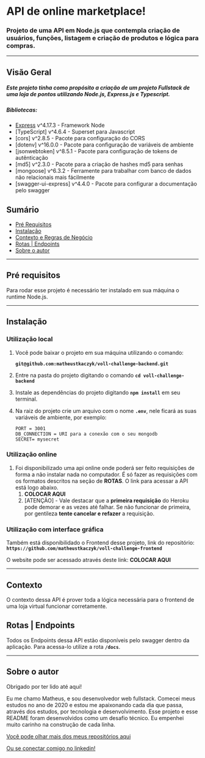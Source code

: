 # API de online marketplace!

### Projeto de uma API em Node.js que contempla criação de usuários, funções, listagem e criação de produtos e lógica para compras.

---

## Visão Geral

##### Este projeto tinha como propósito a criação de um projeto Fullstack de uma loja de pontos utilizando Node.js, Express.js e Typescript.

##### Bibliotecas:

- [Express](https://expressjs.com/) v^4.17.3 - Framework Node
- [TypeScript] v^4.6.4 - Superset para Javascript
- [cors] v^2.8.5 - Pacote para configuração do CORS
- [dotenv] v^16.0.0  - Pacote para configuração de variáveis de ambiente
- [jsonwebtoken] v^8.5.1 - Pacote para configuração de tokens de autênticação
- [md5] v^2.3.0 - Pacote para a criação de hashes md5 para senhas
- [mongoose] v^6.3.2 - Ferramente para trabalhar com banco de dados não relacionais mais fácilmente
- [swagger-ui-express] v^4.4.0 - Pacote para configurar a documentação pelo swagger

## **Sumário**

- [Pré Requisitos](#pré-requisitos)
- [Instalação](#instalação)
- [Contexto e Regras de Negócio](#contexto-e-regras-de-negócio)
- [Rotas | Endpoints](#rotas-|-endpoints)
- [Sobre o autor](#sobre-o-autor)

---

## **Pré requisitos**

Para rodar esse projeto é necessário ter instalado em sua máquina o runtime Node.js.

---

## **Instalação**

### Utilização local

1. Você pode baixar o projeto em sua máquina utilizando o comando:

   **`git@github.com:matheustkaczyk/voll-challenge-backend.git`**

2. Entre na pasta do projeto digitando o comando **`cd voll-challenge-backend`**

3. Instale as dependências do projeto digitando **`npm install`** em seu terminal.

4. Na raiz do projeto crie um arquivo com o nome **`.env`**, nele ficará as suas variáveis de ambiente, por exemplo:
    ```
    PORT = 3001
    DB_CONNECTION = URI para a conexão com o seu mongodb
    SECRET= mysecret
    ```

### **Utilização online**

1. Foi disponibilizado uma api online onde poderá ser feito requisições de forma a não instalar nada no computador. É só fazer as requisições com os formatos descritos na seção de **ROTAS**. O link para acessar a API está logo abaixo.
   1. **COLOCAR AQUI**
   1. [ATENÇÃO] - Vale destacar que a **primeira requisição** do Heroku pode demorar e as vezes até falhar. Se não funcionar de primeira, por gentileza **tente cancelar e refazer** a requisição.



### **Utilização com interface gráfica**

Também está disponibilidado o Frontend desse projeto, link do repositório: **`https://github.com/matheustkaczyk/voll-challenge-frontend`**

O website pode ser acessado através deste link: **COLOCAR AQUI**

---

## Contexto

O contexto dessa API é prover toda a lógica necessária para o frontend de uma loja virtual funcionar corretamente.

## Rotas | Endpoints

Todos os Endpoints dessa API estão disponíveis pelo swagger dentro da aplicação.
Para acessa-lo utilize a rota **`/docs`**.

---

## **Sobre o autor**

Obrigado por ter lido até aqui!

Eu me chamo Matheus, e sou desenvolvedor web fullstack. Comecei meus estudos no ano de 2020 e estou me apaixonando cada dia que passa, através dos estudos, por tecnologia e desenvolvimento. Esse projeto e esse README foram desenvolvidos como um desafio técnico. Eu empenhei muito carinho na construção de cada linha.

[Você pode olhar mais dos meus repositórios aqui](https://github.com/matheustkaczyk)

[Ou se conectar comigo no linkedin!](https://www.linkedin.com/in/matheustkaczykribeiro/)